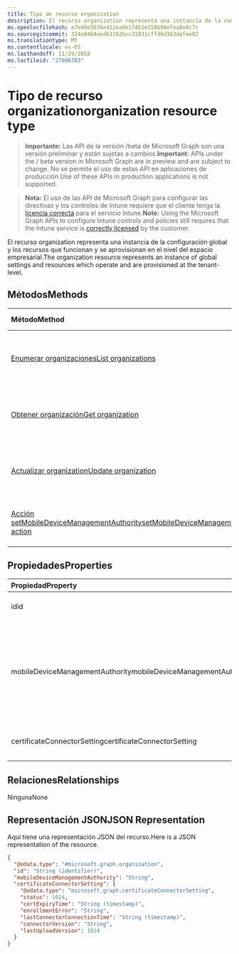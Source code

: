 ```yaml
---
title: Tipo de recurso organization
description: El recurso organization representa una instancia de la configuración global y los recursos que funcionan y se aprovisionan en el nivel del espacio empresarial.
ms.openlocfilehash: e7e49e5676e412ea0e174b2e158b98efea8e0c7c
ms.sourcegitcommit: 334e84b4aed63162bcc31831cffd6d363dafee02
ms.translationtype: MT
ms.contentlocale: es-ES
ms.lasthandoff: 11/29/2018
ms.locfileid: "27086783"
---
```

# <a name="organization-resource-type"></a><span data-ttu-id="a78b5-103">Tipo de recurso organization</span><span class="sxs-lookup"><span data-stu-id="a78b5-103">organization resource type</span></span>

> <span data-ttu-id="a78b5-104">**Importante:** Las API de la versión /beta de Microsoft Graph son una versión preliminar y están sujetas a cambios.</span><span class="sxs-lookup"><span data-stu-id="a78b5-104">**Important:** APIs under the / beta version in Microsoft Graph are in preview and are subject to change.</span></span> <span data-ttu-id="a78b5-105">No se permite el uso de estas API en aplicaciones de producción.</span><span class="sxs-lookup"><span data-stu-id="a78b5-105">Use of these APIs in production applications is not supported.</span></span>

> <span data-ttu-id="a78b5-106">**Nota:** El uso de las API de Microsoft Graph para configurar las directivas y los controles de Intune requiere que el cliente tenga la [licencia correcta](https://go.microsoft.com/fwlink/?linkid=839381) para el servicio Intune.</span><span class="sxs-lookup"><span data-stu-id="a78b5-106">**Note:** Using the Microsoft Graph APIs to configure Intune controls and policies still requires that the Intune service is [correctly licensed](https://go.microsoft.com/fwlink/?linkid=839381) by the customer.</span></span>

<span data-ttu-id="a78b5-107">El recurso organization representa una instancia de la configuración global y los recursos que funcionan y se aprovisionan en el nivel del espacio empresarial.</span><span class="sxs-lookup"><span data-stu-id="a78b5-107">The organization resource represents an instance of global settings and resources which operate and are provisioned at the tenant-level.</span></span>
## <a name="methods"></a><span data-ttu-id="a78b5-108">Métodos</span><span class="sxs-lookup"><span data-stu-id="a78b5-108">Methods</span></span>
|<span data-ttu-id="a78b5-109">Método</span><span class="sxs-lookup"><span data-stu-id="a78b5-109">Method</span></span>|<span data-ttu-id="a78b5-110">Tipo de valor devuelto</span><span class="sxs-lookup"><span data-stu-id="a78b5-110">Return Type</span></span>|<span data-ttu-id="a78b5-111">Descripción</span><span class="sxs-lookup"><span data-stu-id="a78b5-111">Description</span></span>|
|:---|:---|:---|
|[<span data-ttu-id="a78b5-112">Enumerar organizaciones</span><span class="sxs-lookup"><span data-stu-id="a78b5-112">List organizations</span></span>](../api/intune-onboarding-organization-list.md)|<span data-ttu-id="a78b5-113">Colección [organization](../resources/intune-onboarding-organization.md)</span><span class="sxs-lookup"><span data-stu-id="a78b5-113">[organization](../resources/intune-onboarding-organization.md) collection</span></span>|<span data-ttu-id="a78b5-114">Lea las propiedades y las relaciones de los objetos [organization](../resources/intune-onboarding-organization.md).</span><span class="sxs-lookup"><span data-stu-id="a78b5-114">List properties and relationships of the [organization](../resources/intune-onboarding-organization.md) objects.</span></span>|
|[<span data-ttu-id="a78b5-115">Obtener organización</span><span class="sxs-lookup"><span data-stu-id="a78b5-115">Get organization</span></span>](../api/intune-onboarding-organization-get.md)|[<span data-ttu-id="a78b5-116">organization</span><span class="sxs-lookup"><span data-stu-id="a78b5-116">organization</span></span>](../resources/intune-onboarding-organization.md)|<span data-ttu-id="a78b5-117">Lea las propiedades y las relaciones del objeto [organization](../resources/intune-onboarding-organization.md).</span><span class="sxs-lookup"><span data-stu-id="a78b5-117">Read properties and relationships of the [organization](../resources/intune-onboarding-organization.md) object.</span></span>|
|[<span data-ttu-id="a78b5-118">Actualizar organization</span><span class="sxs-lookup"><span data-stu-id="a78b5-118">Update organization</span></span>](../api/intune-onboarding-organization-update.md)|[<span data-ttu-id="a78b5-119">organization</span><span class="sxs-lookup"><span data-stu-id="a78b5-119">organization</span></span>](../resources/intune-onboarding-organization.md)|<span data-ttu-id="a78b5-120">Actualice las propiedades de un objeto [organization](../resources/intune-onboarding-organization.md).</span><span class="sxs-lookup"><span data-stu-id="a78b5-120">Update the properties of a [organization](../resources/intune-onboarding-organization.md) object.</span></span>|
|[<span data-ttu-id="a78b5-121">Acción setMobileDeviceManagementAuthority</span><span class="sxs-lookup"><span data-stu-id="a78b5-121">setMobileDeviceManagementAuthority action</span></span>](../api/intune-onboarding-organization-setmobiledevicemanagementauthority.md)|<span data-ttu-id="a78b5-122">Int32</span><span class="sxs-lookup"><span data-stu-id="a78b5-122">Int32</span></span>|<span data-ttu-id="a78b5-123">Establecer la entidad de administración de dispositivos móviles</span><span class="sxs-lookup"><span data-stu-id="a78b5-123">Set mobile device management authority</span></span>|

## <a name="properties"></a><span data-ttu-id="a78b5-124">Propiedades</span><span class="sxs-lookup"><span data-stu-id="a78b5-124">Properties</span></span>
|<span data-ttu-id="a78b5-125">Propiedad</span><span class="sxs-lookup"><span data-stu-id="a78b5-125">Property</span></span>|<span data-ttu-id="a78b5-126">Tipo</span><span class="sxs-lookup"><span data-stu-id="a78b5-126">Type</span></span>|<span data-ttu-id="a78b5-127">Descripción</span><span class="sxs-lookup"><span data-stu-id="a78b5-127">Description</span></span>|
|:---|:---|:---|
|<span data-ttu-id="a78b5-128">id</span><span class="sxs-lookup"><span data-stu-id="a78b5-128">id</span></span>|<span data-ttu-id="a78b5-129">String</span><span class="sxs-lookup"><span data-stu-id="a78b5-129">String</span></span>|<span data-ttu-id="a78b5-130">El GUID para el objeto.</span><span class="sxs-lookup"><span data-stu-id="a78b5-130">The GUID for the object.</span></span>|
|<span data-ttu-id="a78b5-131">mobileDeviceManagementAuthority</span><span class="sxs-lookup"><span data-stu-id="a78b5-131">mobileDeviceManagementAuthority</span></span>|[<span data-ttu-id="a78b5-132">mdmAuthority</span><span class="sxs-lookup"><span data-stu-id="a78b5-132">mdmAuthority</span></span>](../resources/intune-onboarding-mdmauthority.md)|<span data-ttu-id="a78b5-133">Entidad de administración de dispositivos móviles.</span><span class="sxs-lookup"><span data-stu-id="a78b5-133">Mobile device management authority.</span></span> <span data-ttu-id="a78b5-134">Los valores posibles son: `unknown`, `intune`, `sccm` y `office365`.</span><span class="sxs-lookup"><span data-stu-id="a78b5-134">Possible values are: `unknown`, `intune`, `sccm`, `office365`.</span></span>|
|<span data-ttu-id="a78b5-135">certificateConnectorSetting</span><span class="sxs-lookup"><span data-stu-id="a78b5-135">certificateConnectorSetting</span></span>|[<span data-ttu-id="a78b5-136">certificateConnectorSetting</span><span class="sxs-lookup"><span data-stu-id="a78b5-136">certificateConnectorSetting</span></span>](../resources/intune-onboarding-certificateconnectorsetting.md)|<span data-ttu-id="a78b5-137">Configuración del conector del certificado.</span><span class="sxs-lookup"><span data-stu-id="a78b5-137">Certificate connector setting.</span></span>|

## <a name="relationships"></a><span data-ttu-id="a78b5-138">Relaciones</span><span class="sxs-lookup"><span data-stu-id="a78b5-138">Relationships</span></span>
<span data-ttu-id="a78b5-139">Ninguna</span><span class="sxs-lookup"><span data-stu-id="a78b5-139">None</span></span>
## <a name="json-representation"></a><span data-ttu-id="a78b5-140">Representación JSON</span><span class="sxs-lookup"><span data-stu-id="a78b5-140">JSON Representation</span></span>
<span data-ttu-id="a78b5-141">Aquí tiene una representación JSON del recurso.</span><span class="sxs-lookup"><span data-stu-id="a78b5-141">Here is a JSON representation of the resource.</span></span>
<!-- {
  "blockType": "resource",
  "keyProperty": "id",
  "@odata.type": "microsoft.graph.organization"
}
-->
``` json
{
  "@odata.type": "#microsoft.graph.organization",
  "id": "String (identifier)",
  "mobileDeviceManagementAuthority": "String",
  "certificateConnectorSetting": {
    "@odata.type": "microsoft.graph.certificateConnectorSetting",
    "status": 1024,
    "certExpiryTime": "String (timestamp)",
    "enrollmentError": "String",
    "lastConnectorConnectionTime": "String (timestamp)",
    "connectorVersion": "String",
    "lastUploadVersion": 1024
  }
}
```





